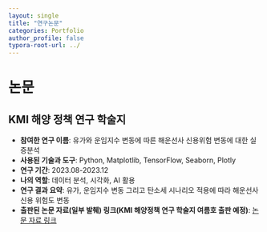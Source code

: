 ```yaml
---
layout: single
title: "연구논문"
categories: Portfolio
author_profile: false
typora-root-url: ../
---
```


# 논문



## KMI 해양 정책 연구 학술지

* **참여한 연구 이름**: 유가와 운임지수 변동에 따른 해운선사 신용위험 변동에 대한 실증분석
* **사용된 기술과 도구**: Python, Matplotlib, TensorFlow, Seaborn, Plotly
* **연구 기간**: 2023.08-2023.12
* **나의 역할**: 데이터 분석, 시각화, AI 활용 
* **연구 결과 요약**: 유가, 운임지수 변동 그리고 탄소세 시나리오 적용에 따라 해운선사 신용 위험도 변동
* **출판된 논문 자료(일부 발췌) 링크(KMI 해양정책 연구 학술지 여름호 출판 예정)**: <a href="https://www.dropbox.com/scl/fi/s5kdcjbq7x0mln7oyfzed/.pdf?rlkey=60da5rp58ei4xzy9e75vf86vi&dl=0" target="_blank">논문 자료 링크</a>

